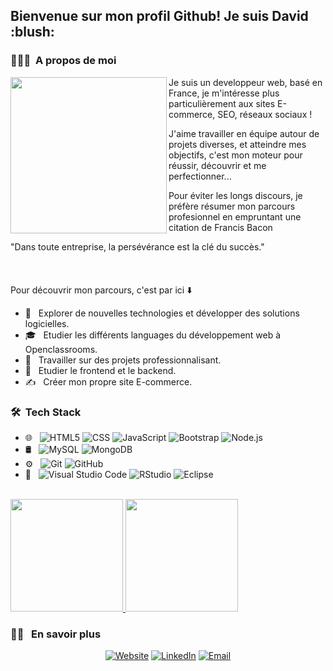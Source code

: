 
<h2> Bienvenue sur mon profil Github! Je suis David :blush:</h2>

<h3> 👨🏻‍💻 &nbsp;A propos de moi </h3>





<img src="https://user-images.githubusercontent.com/73825512/120194714-3fcae100-c21e-11eb-8ec8-a051f8d919f4.gif" width="250" height="250" align=left />

Je suis un developpeur web, basé en France, je m'intéresse plus particulièrement aux sites E-commerce, SEO, réseaux sociaux ! <br>

J'aime travailler en équipe autour de projets diverses, et atteindre mes objectifs, c'est mon moteur pour réussir, découvrir et me perfectionner...<br>

Pour éviter les longs discours, je préfère résumer mon parcours profesionnel en empruntant une citation de Francis Bacon

"Dans toute entreprise, la persévérance est la clé du succès."
<br>
<br>
<br>
<br>
Pour découvrir mon parcours, c'est par ici :arrow_down:

- 🤔 &nbsp; Explorer de nouvelles technologies et développer des solutions logicielles.
- 🎓 &nbsp; Etudier les différents languages du développement web à Openclassrooms.
- 💼 &nbsp; Travailler sur des projets professionnalisant.
- 🌱 &nbsp; Etudier le frontend et le backend.
- ✍️ &nbsp; Créer mon propre site E-commerce.

<h3> 🛠 &nbsp;Tech Stack</h3>

- 🌐 &nbsp;
  ![HTML5](https://img.shields.io/badge/-HTML5-333333?style=flat&logo=HTML5)
  ![CSS](https://img.shields.io/badge/-CSS-333333?style=flat&logo=CSS3&logoColor=1572B6)
  ![JavaScript](https://img.shields.io/badge/-JavaScript-333333?style=flat&logo=javascript)
  ![Bootstrap](https://img.shields.io/badge/-Bootstrap-333333?style=flat&logo=bootstrap&logoColor=563D7C)
  ![Node.js](https://img.shields.io/badge/-Node.js-333333?style=flat&logo=node.js)
- 🛢 &nbsp;
  ![MySQL](https://img.shields.io/badge/-MySQL-333333?style=flat&logo=mysql)
  ![MongoDB](https://img.shields.io/badge/-MongoDB-333333?style=flat&logo=mongodb)
- ⚙️ &nbsp;
  ![Git](https://img.shields.io/badge/-Git-333333?style=flat&logo=git)
  ![GitHub](https://img.shields.io/badge/-GitHub-333333?style=flat&logo=github)
- 🔧 &nbsp;
  ![Visual Studio Code](https://img.shields.io/badge/-Visual%20Studio%20Code-333333?style=flat&logo=visual-studio-code&logoColor=007ACC)
  ![RStudio](https://img.shields.io/badge/-RStudio-333333?style=flat&logo=rstudio)
  ![Eclipse](https://img.shields.io/badge/-Eclipse-333333?style=flat&logo=eclipse-ide&logoColor=2C2255)
<br/>

<a href="https://github.com/AVS1508">
  <img height="180em" src="https://github-readme-stats.vercel.app/api?username=DavidBworld&theme=buefy&show_icons=true" />
  <img height="180em" src="https://github-readme-stats.vercel.app/api/top-langs/?username=DavidBworld&theme=buefy&layout=compact" />
</a>

<br/>

<h3> 🤝🏻 &nbsp; En savoir plus </h3>

<p align="center">
<a href="https://davidbworld.github.io/visit_card/"><img alt="Website" src="https://img.shields.io/badge/Website-www.davidbworld.com-blue?style=flat-square&logo=google-chrome"></a>
<a href="https://www.linkedin.com/in/david-boilon-07a84913b/"><img alt="LinkedIn" src="https://img.shields.io/badge/LinkedIn-Boilon_david-blue?style=flat-square&logo=linkedin"></a>
<a href="mailto:boilon.david@gmail.com"><img alt="Email" src="https://img.shields.io/badge/Email-boilon.david@gmail.com-blue?style=flat-square&logo=gmail"></a>
</p>
